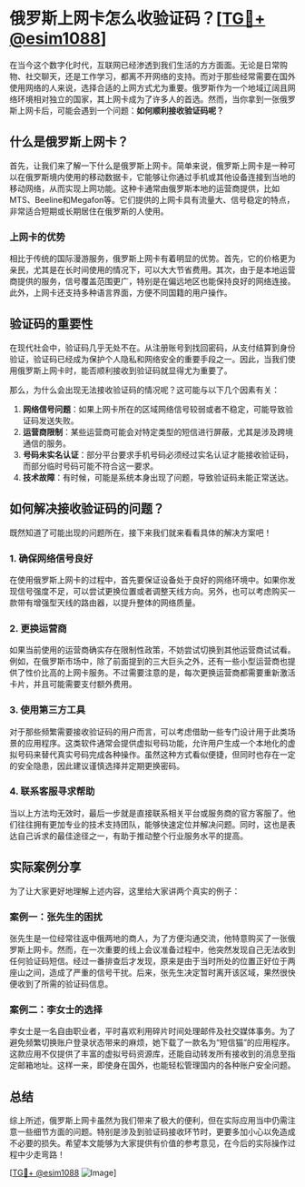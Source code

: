 # 俄罗斯上网卡怎么收验证码？[[TG💪+ @esim1088](https://t.me/s/esim1088)]

在当今这个数字化时代，互联网已经渗透到我们生活的方方面面。无论是日常购物、社交聊天，还是工作学习，都离不开网络的支持。而对于那些经常需要在国外使用网络的人来说，选择合适的上网方式尤为重要。俄罗斯作为一个地域辽阔且网络环境相对独立的国家，其上网卡成为了许多人的首选。然而，当你拿到一张俄罗斯上网卡后，可能会遇到一个问题：**如何顺利接收验证码呢？**

## 什么是俄罗斯上网卡？

首先，让我们来了解一下什么是俄罗斯上网卡。简单来说，俄罗斯上网卡是一种可以在俄罗斯境内使用的移动数据卡，它能够让你通过手机或其他设备连接到当地的移动网络，从而实现上网功能。这种卡通常由俄罗斯本地的运营商提供，比如MTS、Beeline和Megafon等。它们提供的上网卡具有流量大、信号稳定的特点，非常适合短期或长期居住在俄罗斯的人使用。

### 上网卡的优势

相比于传统的国际漫游服务，俄罗斯上网卡有着明显的优势。首先，它的价格更为亲民，尤其是在长时间使用的情况下，可以大大节省费用。其次，由于是本地运营商提供的服务，信号覆盖范围更广，特别是在偏远地区也能保持良好的网络连接。此外，上网卡还支持多种语言界面，方便不同国籍的用户操作。

## 验证码的重要性

在现代社会中，验证码几乎无处不在。从注册账号到找回密码，从支付结算到身份验证，验证码已经成为保护个人隐私和网络安全的重要手段之一。因此，当我们使用俄罗斯上网卡时，能否顺利接收到验证码就显得尤为重要了。

那么，为什么会出现无法接收验证码的情况呢？这可能与以下几个因素有关：

1. **网络信号问题**：如果上网卡所在的区域网络信号较弱或者不稳定，可能导致验证码发送失败。
2. **运营商限制**：某些运营商可能会对特定类型的短信进行屏蔽，尤其是涉及跨境通信的服务。
3. **号码未实名认证**：部分平台要求手机号码必须经过实名认证才能接收验证码，而部分临时号码可能不符合这一要求。
4. **技术故障**：有时候，可能是系统本身出现了问题，导致验证码未能正常送达。

## 如何解决接收验证码的问题？

既然知道了可能出现的问题所在，接下来我们就来看看具体的解决方案吧！

### 1. 确保网络信号良好

在使用俄罗斯上网卡的过程中，首先要保证设备处于良好的网络环境中。如果你发现信号强度不足，可以尝试更换位置或者调整天线方向。另外，也可以考虑购买一款带有增强型天线的路由器，以提升整体的网络质量。

### 2. 更换运营商

如果当前使用的运营商确实存在限制性政策，不妨尝试切换到其他运营商试试看。例如，在俄罗斯市场中，除了前面提到的三大巨头之外，还有一些小型运营商也提供了性价比高的上网卡服务。不过需要注意的是，每次更换运营商都需要重新激活卡片，并且可能需要支付额外费用。

### 3. 使用第三方工具

对于那些频繁需要接收验证码的用户而言，可以考虑借助一些专门设计用于此类场景的应用程序。这类软件通常会提供虚拟号码功能，允许用户生成一个本地化的虚拟号码来替代真实号码完成各种操作。虽然这种方式看似便捷，但同时也存在一定的安全隐患，因此建议谨慎选择并定期更换密码。

### 4. 联系客服寻求帮助

当以上方法均无效时，最后一步就是直接联系相关平台或服务商的官方客服了。他们往往拥有更加专业的技术支持团队，能够快速定位并解决问题。同时，这也是表达自己诉求的最佳途径之一，有助于推动整个行业服务水平的提高。

## 实际案例分享

为了让大家更好地理解上述内容，这里给大家讲两个真实的例子：

### 案例一：张先生的困扰

张先生是一位经常往返中俄两地的商人，为了方便沟通交流，他特意购买了一张俄罗斯上网卡。然而，在一次重要的线上会议准备过程中，他突然发现自己无法收到任何验证码短信。经过一番排查后才发现，原来是由于当时所处的位置正好位于两座山之间，造成了严重的信号干扰。后来，张先生决定暂时离开该区域，果然很快便收到了所需的验证码信息。

### 案例二：李女士的选择

李女士是一名自由职业者，平时喜欢利用碎片时间处理邮件及社交媒体事务。为了避免频繁切换账户登录状态带来的麻烦，她下载了一款名为“短信猫”的应用程序。这款应用不仅提供了丰富的虚拟号码资源库，还能自动转发所有接收到的消息至指定邮箱地址。这样一来，即使身在国外，也能轻松管理国内的各种账户安全问题。

## 总结

综上所述，俄罗斯上网卡虽然为我们带来了极大的便利，但在实际应用当中仍需注意一些细节方面的问题。特别是涉及到验证码接收环节时，更要多加小心以免造成不必要的损失。希望本文能够为大家提供有价值的参考意见，在今后的实际操作过程中少走弯路！

[[TG💪+ @esim1088](https://t.me/s/esim1088) ![Image](https://i.postimg.cc/4NQfJmqS/Snipaste-2025-05-13-00-14-12.png)]